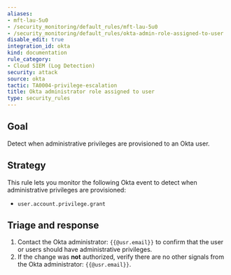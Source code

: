 ```yaml
---
aliases:
- mft-lau-5u0
- /security_monitoring/default_rules/mft-lau-5u0
- /security_monitoring/default_rules/okta-admin-role-assigned-to-user
disable_edit: true
integration_id: okta
kind: documentation
rule_category:
- Cloud SIEM (Log Detection)
security: attack
source: okta
tactic: TA0004-privilege-escalation
title: Okta administrator role assigned to user
type: security_rules
---
```


## Goal
Detect when administrative privileges are provisioned to an Okta user.

## Strategy
This rule lets you monitor the following Okta event to detect when administrative privileges are provisioned:

* `user.account.privilege.grant`

## Triage and response
1. Contact the Okta administrator: `{{@usr.email}}` to confirm that the user or users should have administrative privileges.
2. If the change was **not** authorized, verify there are no other signals from the Okta administrator: `{{@usr.email}}`.
